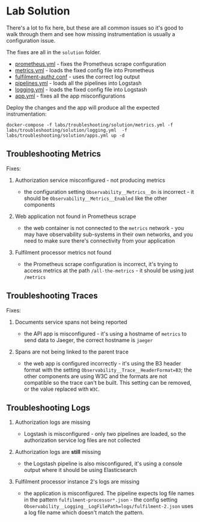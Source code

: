 # Lab Solution

There's a lot to fix here, but these are all common issues so it's good to walk through them and see how missing instrumentation is usually a configuration issue.

The fixes are all in the `solution` folder. 

- [prometheus.yml](./solution/prometheus.yml) - fixes the Prometheus scrape configuration
- [metrics.yml](./solution/metrics.yml) - loads the fixed config file into Prometheus
- [fulfilment-authz.conf](./solution/pipelines/fulfilment-authz.conf) - uses the correct log output
- [pipelines.yml](./solution/pipelines.yml) - loads all the pipelines into Logstash
- [logging.yml](./solution/logging.yml) - loads the fixed config file into Logstash
- [app.yml](./solution/apps.yml) - fixes all the app misconfigurations

Deploy the changes and the app will produce all the expected instrumentation:

```
docker-compose -f labs/troubleshooting/solution/metrics.yml -f labs/troubleshooting/solution/logging.yml  -f labs/troubleshooting/solution/apps.yml up -d
```

## Troubleshooting Metrics

Fixes:

1. Authorization service misconfigured - not producing metrics
    - the configuration setting `Observability__Metrics__On` is incorrect - it should be `Observability__Metrics__Enabled` like the other components

2. Web application not found in Prometheus scrape
    - the web container is not connected to the `metrics` network - you may have observability sub-systems in their own networks, and you need to make sure there's connectivity from your application

3. Fulfilment processor metrics not found
    - the Prometheus scrape configuration is incorrect, it's trying to access metrics at the path `/all-the-metrics` - it should be using just `/metrics`

## Troubleshooting Traces

Fixes:
    
1. Documents service spans not being reported
    - the API app is misconfigured - it's using a hostname of `metrics` to send data to Jaeger, the correct hostname is `jaeger`

2. Spans are not being linked to the parent trace
    - the web app is configured incorrectly - it's using the B3 header format with the setting `Observability__Trace__HeaderFormat=B3`; the other components are using W3C and the formats are not compatible so the trace can't be built. This setting can be removed, or the value replaced with `W3C`.

## Troubleshooting Logs


1. Authorization logs are missing
    - Logstash is misconfigured - only two pipelines are loaded, so the authorization service log files are not collected

2. Authorization logs are **still**  missing
    - the Logstash pipeline is also misconfigured, it's using a console output where it should be using Elasticsearch

3. Fulfilment processor instance 2's logs are missing
    - the application is misconfigured. The pipeline expects log file names in the pattern `fulfilment-processor*.json` - the config setting `Observability__Logging__LogFilePath=logs/fulfilment-2.json` uses a log file name which doesn't match the pattern.